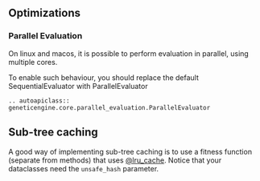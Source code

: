 ## Optimizations

### Parallel Evaluation

On linux and macos, it is possible to perform evaluation in parallel, using multiple cores.

To enable such behaviour, you should replace the default SequentialEvaluator with ParallelEvaluator

```{eval-rst}
.. autoapiclass:: geneticengine.core.parallel_evaluation.ParallelEvaluator
```


## Sub-tree caching

A good way of implementing sub-tree caching is to use a fitness function (separate from methods) that uses [@lru_cache](https://docs.python.org/3/library/functools.html#functools.lru_cache). Notice that your dataclasses need the `unsafe_hash` parameter.
